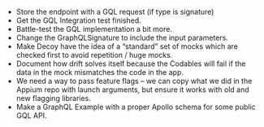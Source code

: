 - Store the endpoint with a GQL request (if type is signature)
- Get the GQL Integration test finished.
- Battle-test the GQL implementation a bit more.
- Change the GraphQLSignature to include the input parameters.
- Make Decoy have the idea of a “standard” set of mocks which are checked first to avoid repetition / huge mocks.
- Document how drift solves itself because the Codables will fail if the data in the mock mismatches the code in the app.
- We need a way to pass feature flags – we can copy what we did in the Appium repo with launch arguments, but ensure it works with old and new flagging libraries.
- Make a GraphQL Example with a proper Apollo schema for some public GQL API.
